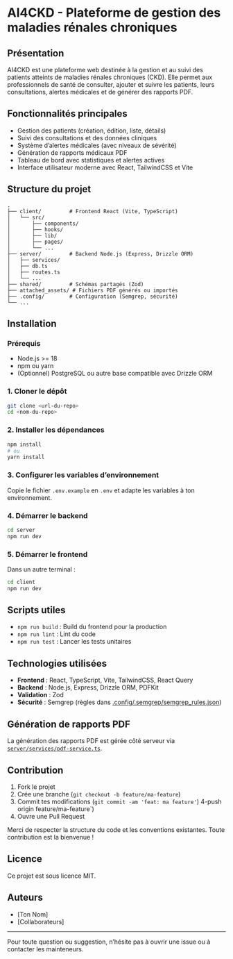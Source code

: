 # AI4CKD - Plateforme de gestion des maladies rénales chroniques

## Présentation

AI4CKD est une plateforme web destinée à la gestion et au suivi des patients atteints de maladies rénales chroniques (CKD). Elle permet aux professionnels de santé de consulter, ajouter et suivre les patients, leurs consultations, alertes médicales et de générer des rapports PDF.

## Fonctionnalités principales

- Gestion des patients (création, édition, liste, détails)
- Suivi des consultations et des données cliniques
- Système d’alertes médicales (avec niveaux de sévérité)
- Génération de rapports médicaux PDF
- Tableau de bord avec statistiques et alertes actives
- Interface utilisateur moderne avec React, TailwindCSS et Vite

## Structure du projet

```
.
├── client/         # Frontend React (Vite, TypeScript)
│   └── src/
│       ├── components/
│       ├── hooks/
│       ├── lib/
│       ├── pages/
│       └── ...
├── server/         # Backend Node.js (Express, Drizzle ORM)
│   ├── services/
│   ├── db.ts
│   ├── routes.ts
│   └── ...
├── shared/         # Schémas partagés (Zod)
├── attached_assets/ # Fichiers PDF générés ou importés
├── .config/        # Configuration (Semgrep, sécurité)
└── ...
```

## Installation

### Prérequis

- Node.js >= 18
- npm ou yarn
- (Optionnel) PostgreSQL ou autre base compatible avec Drizzle ORM

### 1. Cloner le dépôt

```sh
git clone <url-du-repo>
cd <nom-du-repo>
```

### 2. Installer les dépendances

```sh
npm install
# ou
yarn install
```

### 3. Configurer les variables d’environnement

Copie le fichier `.env.example` en `.env` et adapte les variables à ton environnement.

### 4. Démarrer le backend

```sh
cd server
npm run dev
```

### 5. Démarrer le frontend

Dans un autre terminal :

```sh
cd client
npm run dev
```

## Scripts utiles

- `npm run build` : Build du frontend pour la production
- `npm run lint` : Lint du code
- `npm run test` : Lancer les tests unitaires

## Technologies utilisées

- **Frontend** : React, TypeScript, Vite, TailwindCSS, React Query
- **Backend** : Node.js, Express, Drizzle ORM, PDFKit
- **Validation** : Zod
- **Sécurité** : Semgrep (règles dans [.config/.semgrep/semgrep_rules.json](.config/.semgrep/semgrep_rules.json))

## Génération de rapports PDF

La génération des rapports PDF est gérée côté serveur via [`server/services/pdf-service.ts`](server/services/pdf-service.ts).

## Contribution

1. Fork le projet
2. Crée une branche (`git checkout -b feature/ma-feature`)
3. Commit tes modifications (`git commit -am 'feat: ma feature'`)
4-push origin feature/ma-feature`)
5. Ouvre une Pull Request

Merci de respecter la structure du code et les conventions existantes. Toute contribution est la bienvenue !

## Licence

Ce projet est sous licence MIT.

## Auteurs

- [Ton Nom]
- [Collaborateurs]

---

Pour toute question ou suggestion, n’hésite pas à ouvrir une issue ou à contacter les mainteneurs.
